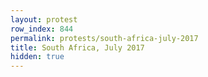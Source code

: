 ```yaml
---
layout: protest
row_index: 844
permalink: protests/south-africa-july-2017
title: South Africa, July 2017
hidden: true
---
```

